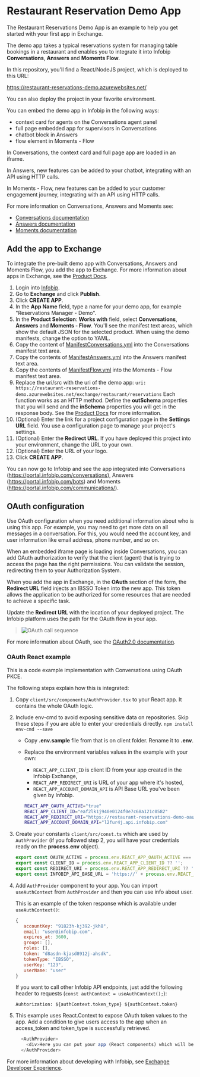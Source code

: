# Restaurant Reservation Demo App
The Restaurant Reservations Demo App is an example to help you get started with your first app in Exchange.

The demo app takes a typical reservations system for managing table bookings in a restaurant and enables you to integrate it into Infobip **Conversations**, **Answers** and **Moments Flow**.

In this repository, you'll find a React/NodeJS project, which is deployed to this URL:

https://restaurant-reservations-demo.azurewebsites.net/

You can also deploy the project in your favorite environment.

You can embed the demo app in Infobip in the following ways:
* context card for agents on the Conversations agent panel
* full page embedded app for supervisors in Conversations
* chatbot block in Answers
* flow element in Moments - Flow

In Conversations, the context card and full page app are loaded in an iframe.

In Answers, new features can be added to your chatbot, integrating with an API using HTTP calls.

In Moments - Flow, new features can be added to your customer engagement journey, integrating with an API using HTTP calls.

For more information on Conversations, Answers and Moments see:
* [Conversations documentation](https://www.infobip.com/docs/conversations/manage-customers)
* [Answers documentation](https://www.infobip.com/docs/answers/integrations)
* [Moments documentation](https://www.infobip.com/docs/moments/manage-flow)


## Add the app to Exchange
To integrate the pre-built demo app with Conversations, Answers and Moments Flow, you add the app to Exchange. For more information about apps in Exchange, see the [Product Docs](https://www.infobip.com/docs/integrations/exchange-developer#publishing-a-private-app).

1. Login into [Infobip](https://portal.infobip.com/).
2. Go to **Exchange** and click **Publish**.
3. Click **CREATE APP**.
4. In the **App Name** field, type a name for your demo app, for example "Reservations Manager - Demo".
5. In the **Product Selection**: **Works with** field, select **Conversations**, **Answers** and **Moments - Flow**. You'll see the manifest text areas, which show the default JSON for the selected product. When using the demo manifests, change the option to YAML.
6. Copy the content of [ManifestConversations.yml](https://github.com/infobip-community/restaurant-reservations-demo/blob/main/ManifestConversations.yml) into the Conversations manifest text area.
7. Copy the contents of [ManifestAnswers.yml](https://github.com/infobip-community/restaurant-reservations-demo/blob/main/ManifestAnswers.yml) into the Answers manifest text area.
8. Copy the contents of [ManifestFlow.yml](https://github.com/infobip-community/restaurant-reservations-demo/blob/main/ManifestFlow.yml) into the Moments - Flow manifest text area.
9. Replace the uri/src with the uri of the demo app:
   `uri: https://restaurant-reservations-demo.azurewebsites.net/exchange/restaurant/reservations`
   Each function works as an HTTP method. Define the **outSchema** properties that you will send and the **inSchema** properties you will get in the response body. See the [Product Docs](https://www.infobip.com/docs/developing-with-infobip/develop-your-app#update-the-manifest) for more information.
9. (Optional) Enter the link for a project configuration page in the **Settings URL** field. You use a configuration page to manage your project's settings.
10. (Optional) Enter the **Redirect URL**. If you have deployed this project into your environment, change the URL to your own.
11. (Optional) Enter the URL of your logo.
12. Click **CREATE APP**.

You can now go to Infobip and see the app integrated into Conversations (https://portal.infobip.com/conversations), Answers (https://portal.infobip.com/bots) and Moments (https://portal.infobip.com/communications/).

## OAuth configuration
Use OAuth configuration when you need additional information about who is using this app. For example, you may need to get more data on all messages in a conversation. For this, you would need the account key, and user information like email address, phone number, and so on.

When an embedded iframe page is loading inside Conversations, you can add OAuth authorization to verify that the client (agent) that is trying to access the page has the right permissions. You can validate the session, redirecting them to your Authorization System.

When you add the app in Exchange, in the **OAuth** section of the form, the **Redirect URL** field injects an IBSSO Token into the new app. This token allows the application to be authorized for some resources that are needed to achieve a specific task.

Update the **Redirect URL** with the location of your deployed project. The Infobip platform uses the path for the OAuth flow in your app.


> ![OAuth call sequence](https://infobip-cdn-h0h7ekhqhgh4hgau.a02.azurefd.net/1g8x60m5haaeebc38sw9etdnqwq2orfxs6yjtxwklw767cqz71/oauth-flow-iframe-page.png)


For more information about OAuth, see the [OAuth2.0  documentation](https://www.infobip.com/docs/developing-with-infobip/user-journeys-flows#authorization-and-oauth-20-flows).

### OAuth React example
This is a code example implementation with Conversations using OAuth PKCE.

The following steps explain how this is integrated:

1. Copy `client/src/components/AuthProvider.tsx` to your React app. It contains the whole OAuth logic.

2. Include env-cmd to avoid exposing sensitive data on repositories. Skip these steps if you are able to enter your credentials directly.
   `npm install env-cmd --save`

   * Copy **.env.sample** file from that is on client folder. Rename it to **.env**.

   * Replace the environment variables values in the example with your own:

      * `REACT_APP_CLIENT_ID` is client ID from your app created in the Infobip Exchange,
      * `REACT_APP_REDIRECT_URI` is URL of your app where it's hosted,
      * `REACT_APP_ACCOUNT_DOMAIN_API` is API Base URL you've been given by Infobip.

      ```sh
      REACT_APP_OAUTH_ACTIVE="true"
      REACT_APP_CLIENT_ID="eaf2lk1j940e0124f0e7c68a121c0582"
      REACT_APP_REDIRECT_URI="https://restaurant-reservations-demo-oauth.azurewebsites.net"
      REACT_APP_ACCOUNT_DOMAIN_API="l2fur4j.api.infobip.com"
      ```

3. Create your constants `client/src/const.ts` which are used by `AuthProvider` (if you followed step 2, you will have your credentials ready on the **process.env** object).

   ```js
   export const OAUTH_ACTIVE = process.env.REACT_APP_OAUTH_ACTIVE === 'true' ?? false;
   export const CLIENT_ID = process.env.REACT_APP_CLIENT_ID ?? '';
   export const REDIRECT_URI = process.env.REACT_APP_REDIRECT_URI ?? '';
   export const INFOBIP_API_BASE_URL = 'https://' + process.env.REACT_APP_ACCOUNT_DOMAIN_API;
   ```

4. Add `AuthProvider` component to your app. You can import `useAuthContext` from `AuthProvider` and then you can use info about user.

   This is an example of the token response which is available under `useAuthContext()`:

   ```js
   {
      accountKey: "91823h-kj392-jkh8",
      email: "user@infobip.com",
      expires_at: 3600,
      groups: [],
      roles: [],
      token: "d8asdn-kjasd8912j-ahsdk",
      tokenType: "IBSSO",
      userKey: "123",
      userName: "user"
   }
   ```

   If you want to call other Infobip API endpoints, just add the following header to requests (`const authContext = useAuthContext();`):

   ```
   Auhtorization: ${authContext.token_type} ${authContext.token}
   ```

5. This example uses React.Context to expose OAuth token values to the app. Add a condition to give users access to the app when an access_token and token_type is successfully retrieved.

   ``` js
     <AuthProvider>
       <div>Here you can put your app (React components) which will be protected by OAuth and visible only by authenticated users.</div>
     </AuthProvider>
   ```

For more information about developing with Infobip, see [Exchange Developer Experience](https://www.infobip.com/docs/integrations/exchange-developer).
